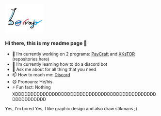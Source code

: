 <picture> <img height="25%" width="25%" src= "https://github.com/b0rrajo/b0rrajo/blob/main/IMG_0128.JPG"> </picture>
### Hi there, this is my readme page 👋
- 🔭 I’m currently working on 2 programs: [PayCraft](https://github.com/b0rrajo/PayCraft-Systems) and [XKsTOR](https://github.com/b0rrajo/XKSTOR) (repositories here)
- 🌱 I’m currently learning how to do a discord bot 
- 💬 Ask me about for all thing that you need
- 📫 How to reach me: [Discord](https://discordapp.com/users/698132997601361970)
- 😄 Pronouns: He/his
- ⚡ Fun fact: Nothing XDDDDDDDDDDDDDDDDDDDDDDDDDDDDDDDDDDDDDDDDDDDDDDDDDDDDDDDDD

Yes, I'm bored
Yes, I like graphic design and also draw stikmans ;)

<!--
**b0rrajo/b0rrajo** is a ✨ _special_ ✨ repository because its `README.md` (this file) appears on your GitHub profile.

Here are some ideas to get you started:

- 🔭 I’m currently working on ...
- 🌱 I’m currently learning ...
- 👯 I’m looking to collaborate on ...
- 🤔 I’m looking for help with ...
- 💬 Ask me about ...
- 📫 How to reach me: ...
- 😄 Pronouns: ...
- ⚡ Fun fact: ...
-->
